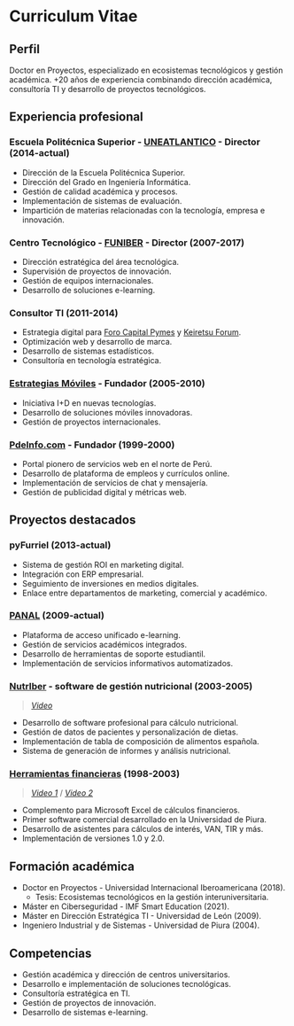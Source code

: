 # Curriculum Vitae

## Perfil

Doctor en Proyectos, especializado en ecosistemas tecnológicos y gestión académica. +20 años de experiencia combinando dirección académica, consultoría TI y desarrollo de proyectos tecnológicos.

## Experiencia profesional

### Escuela Politécnica Superior - [UNEATLANTICO](https://www.uneatlantico.es/) - Director (2014-actual)

- Dirección de la Escuela Politécnica Superior.
- Dirección del Grado en Ingeniería Informática.
- Gestión de calidad académica y procesos.
- Implementación de sistemas de evaluación.
- Impartición de materias relacionadas con la tecnología, empresa e innovación.

### Centro Tecnológico - [FUNIBER](https://www.funiber.org/) - Director (2007-2017)

- Dirección estratégica del área tecnológica.
- Supervisión de proyectos de innovación.
- Gestión de equipos internacionales.
- Desarrollo de soluciones e-learning.

### Consultor TI (2011-2014)

- Estrategia digital para [Foro Capital Pymes](https://forocapitalpymes.com/) y [Keiretsu Forum](https://keiretsuforum.es/).
- Optimización web y desarrollo de marca.
- Desarrollo de sistemas estadísticos.
- Consultoría en tecnología estratégica.

### [Estrategias Móviles](https://web.archive.org/web/20070202224807/http://www.estrategiasmoviles.com/) - Fundador (2005-2010)

- Iniciativa I+D en nuevas tecnologías.
- Desarrollo de soluciones móviles innovadoras.
- Gestión de proyectos internacionales.

### [PdeInfo.com](http://pdeinfo.com/) - Fundador (1999-2000)

- Portal pionero de servicios web en el norte de Perú.
- Desarrollo de plataforma de empleos y currículos online.
- Implementación de servicios de chat y mensajería.
- Gestión de publicidad digital y métricas web.

## Proyectos destacados

### pyFurriel (2013-actual)

- Sistema de gestión ROI en marketing digital.
- Integración con ERP empresarial.
- Seguimiento de inversiones en medios digitales.
- Enlace entre departamentos de marketing, comercial y académico.

### [PANAL](https://panal.funiber.org/Login) (2009-actual)

- Plataforma de acceso unificado e-learning.
- Gestión de servicios académicos integrados.
- Desarrollo de herramientas de soporte estudiantil.
- Implementación de servicios informativos automatizados.

### [NutrIber](https://www.funiber.org/software-calculo-de-dietas) - software de gestión nutricional (2003-2005)

> [*Video*](https://www.youtube.com/watch?v=aZB9jt-C-Lk&list=PLb9-eXiultyM2j9eulf4ibVx73QJusonf)

- Desarrollo de software profesional para cálculo nutricional.
- Gestión de datos de pacientes y personalización de dietas.
- Implementación de tabla de composición de alimentos española.
- Sistema de generación de informes y análisis nutricional.

### [Herramientas financieras](https://web.archive.org/web/20050421013428/http://www.cceeee.udep.edu.pe/software/hf/) (1998-2003)

> [*Video 1*](https://www.youtube.com/watch?v=qpy_-dtumoE) / [*Video 2*](https://www.youtube.com/watch?v=NiGsl9FWuts)

- Complemento para Microsoft Excel de cálculos financieros.
- Primer software comercial desarrollado en la Universidad de Piura.
- Desarrollo de asistentes para cálculos de interés, VAN, TIR y más.
- Implementación de versiones 1.0 y 2.0.

## Formación académica

- Doctor en Proyectos - Universidad Internacional Iberoamericana (2018).
  - Tesis: Ecosistemas tecnológicos en la gestión interuniversitaria.
- Máster en Ciberseguridad - IMF Smart Education (2021).
- Máster en Dirección Estratégica TI - Universidad de León (2009).
- Ingeniero Industrial y de Sistemas - Universidad de Piura (2004).

## Competencias

- Gestión académica y dirección de centros universitarios.
- Desarrollo e implementación de soluciones tecnológicas.
- Consultoría estratégica en TI.
- Gestión de proyectos de innovación.
- Desarrollo de sistemas e-learning.
